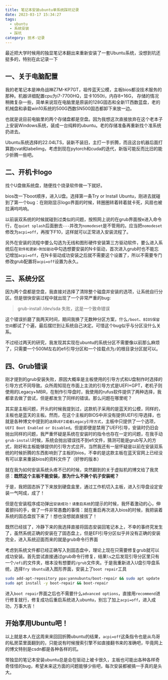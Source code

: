 ```yaml
---
title: 笔记本安装ubuntu单系统踩坑记录
date: 2023-03-17 15:34:27
tags:
  - ubuntu
  - 系统安装
  - 踩坑
category: 技术-记录
---
```


最近把大学时候用的独显笔记本翻出来重新安装了一套Ubuntu系统，没想到坑还挺多的，特别在此记录一下

## 一、关于电脑配置

我的老笔记本是神舟战神Z7M-KP7GT，祖传蓝天公模，主板bios都没技术服务的那种。机器详细配置cpu为i7-7700HQ，显卡1050ti，内存8+16G，
存储的情况稍微复杂一些，简单来说现在电脑里是原装的128G固态和全新1T西数蓝盘，老的机械盘和承载win10系统的500G西数SN500固态都卸下来放一边。

也就是说目前电脑里的两个存储盘都是空盘。因为我想这次直接放弃在这个老本子上安装Windows系统，装成一台纯粹的ubuntu。老的存储准备再重新找个准系统扔进去。

Ubuntu系统选择的22.04LTS，装新不装旧，主打一手折腾，而且这台机器后面打算跑cvat和labelimg，考虑到现在pytorch和cuda的迭代，新版可能反而比旧的能少折腾一些吧。

## 二、开机卡logo

找个U盘做系统盘，随便找个烧录软件做一下就好。

bios改一下boot顺序，进入U盘。选择第一条Try or Install Ubuntu，刚进去就碰到了第一个bug：在刚刚显示logo界面的时候，转圈圈转着转着就卡死，风扇也被拉满呜呜响。

以前装双系统的时候就碰到过类似的问题，按照网上说的在grub界面按e进入命令行，在`quiet splash`后面删去`---`并改为`nomodeset`是不管用的。应当把`nomodeset`修改为`acpi=off`，再按下F10，这样就可以正常进入安装流程了。

另外在安装的流程中要么勾选为无线和图形硬件安装第三方驱动软件，要么进入系统后在`软件和更新`-`附加驱动`中勾选想要安装的N卡驱动，首次进入grub时也不能忘记增加`acpi=off`，在N卡驱动成功安装之后就不需要这个设置了，所以不需要专门修改grub配置将`acpi=off`设置为永久。

## 三、系统分区

因为两个盘都是空盘，我直接对选择了清除整个磁盘并安装的选项，让系统自行分区。但是很快安装过程中就出现了一个非常严重的bug:

> grub-install /dev/sda 失败，这是一个致命错误

这个错误折磨了我两天时间，期间我换了无数种分区方案，什么`/boot`、`BIOS保留空间`都试了个遍，最后摆烂到让系统自己决定。可惜这个bug似乎与分区没什么关系。

不过经过两天的研究，我发现其实现在ubuntu的系统分区不需要像以前那么麻烦了，只需要一个500M左右的efi引导分区和一个挂载点为`/`的根目录分区就可以。

## 四、Grub错误

刚才提到的grub安装失败，原因大概率是主板使用的引导方式和U盘制作时选择的引导方式不同导致。众所周知现在市面上主流的引导方式是UEFI+GPT，老机子则使用的Legacy+MBR，在制作引导盘时，我使用的rufus软件提供了两种选择，我都拿去做了尝试，但是都发生了同样的错误。那么问题在哪里呢？

其实是主板问题，开头的时候我提到过，这款机子采用的是蓝天的公模，同样的，主板也是蓝天的主板。然而，在这个主板的BIOS中并没有提供UEFI引导选择，也就是各种博文中提到的`选择UEFI或者Legacy引导方式`，主板中只提供了一个选项，`UEFI Boot Enabled or Disabled`。但是即便是禁用了UEFI引导，安装时仍旧会抛出同样的问题，我严重怀疑是系统在安装时的指令也存在一定的问题，在我手动`grub-install`时候，系统会抛出错误找不到efi文件，猜测可能是grub写入的方式，刚好和主板能够提供的引导方式岔开。当然我还有一层怀疑是以前在安装双系统的时候折腾的东西影响到了主板的bios，不幸的是这款主板在蓝天官网上已经没有可以拿来重装bios的资料文件了（好惨的版本）

就在我为如何安装系统头疼不已的时候，突然翻到的关于虚拟机的博文给了我灵感：**既然这个主板不能安装，那为什么不换个机子安装呢？**

于是，我把固态拆了下来放到硬盘盒里，通过工作机切入主板，进入引导盘设定安装一气呵成，成了！

但是在安装程序成功弹出`安装成功！请重启系统`的提示的时候，我怀着激动的心，伸着颤抖的手，做了一件非常愚蠢的事情：就在重启再次进入bios的时候，我把装着系统的固态盘拔下来了！想也没想就直接拔了！

既然已经拔了，冷静下来的我选择直接将固态安装回笔记本上，不幸的事终究发生了，虽然系统正确的安装在了固态盘上，但是EFI引导分区似乎并没有正确的安装完全，进入系统迎面而来的就是grub命令行界面

考虑到系统文件都已经正确写入到固态盘中，理论上现在只需要修复grub就可以成功安装。首先尝试直接通过grub命令行修复，结果`ls`之后发现引导分区里只有一个`/efi`的文件夹，根本没有想要的`/grub`文件夹。于是我重新进入U盘引导盘系统，选择`Try Ubuntu`进入图形界面，安装上了`boot repair`工具
``` bash
sudo add-apt-repository ppa:yannubuntu/boot-repair && sudo apt update
sudo apt install -y boot-repair && boot-repair
```
进入`boot repair`界面之后也不需要什么`advanced options`，直接用`recommend`进行修复就行，修复成功后重启系统进入ubuntu，别忘了加上`acpi=off`，进入成功，万事大吉！

## 开始享用Ubuntu吧！

以上就是本人在这周来来回回折腾ubuntu的结果，`acpi=off`这条指令也是从鸟哥的私房菜里面翻到的，只能说有时候搜索引擎不如直接翻书来的准确吧，毕竟网上的博文特别是csdn都是各种各样的坑。

带独显的笔记本安装ubuntu总是会在驱动上被卡很久，主板也可能出各种各样奇奇怪怪的bug，希望未来这方面的问题能够少些吧，每次安装都被搞一手真的是头大。

